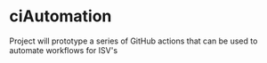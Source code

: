 # ciAutomation

Project will prototype a series of GitHub actions that can be used to automate workflows for ISV's
